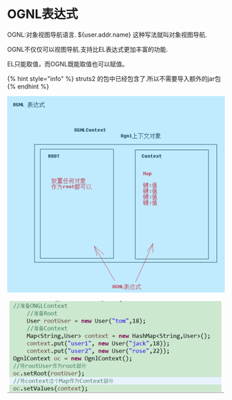 # OGNL表达式

OGNL:对象视图导航语言. ${user.addr.name} 这种写法就叫对象视图导航.

OGNL不仅仅可以视图导航.支持比EL表达式更加丰富的功能.

EL只能取值，而OGNL既能取值也可以赋值。

{% hint style="info" %}
struts2 的包中已经包含了.所以不需要导入额外的jar包
{% endhint %}

![](../../../.gitbook/assets/image%20%28111%29.png)

![](../../../.gitbook/assets/image%20%2838%29.png)

